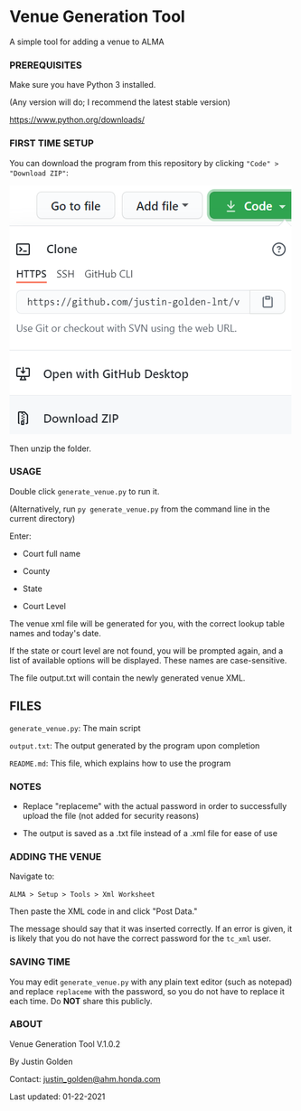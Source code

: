 # Venue Generation Tool

A simple tool for adding a venue to ALMA

### PREREQUISITES

Make sure you have Python 3 installed.

(Any version will do; I recommend the latest stable version)

https://www.python.org/downloads/

### FIRST TIME SETUP

You can download the program from this repository by clicking `"Code" > "Download ZIP"`:

<img src="screenshot.png">

Then unzip the folder.

### USAGE

Double click `generate_venue.py` to run it.

(Alternatively, run `py generate_venue.py` from the command line in the current directory)

Enter:

- Court full name

- County

- State

- Court Level

The venue xml file will be generated for you, with the correct lookup table names and today's date.

If the state or court level are not found, you will be prompted again, and a list of available options will be displayed. These names are case-sensitive.

The file output.txt will contain the newly generated venue XML.

## FILES

`generate_venue.py`: The main script

`output.txt`: The output generated by the program upon completion

`README.md`: This file, which explains how to use the program

### NOTES

- Replace "replaceme" with the actual password in order to successfully upload the file (not added for security reasons)

- The output is saved as a .txt file instead of a .xml file for ease of use

### ADDING THE VENUE

Navigate to:

`ALMA > Setup > Tools > Xml Worksheet`

Then paste the XML code in and click "Post Data."

The message should say that it was inserted correctly. If an error is given, it is likely that you do not have the correct password for the `tc_xml` user.

### SAVING TIME

You may edit `generate_venue.py` with any plain text editor (such as notepad) and replace `replaceme` with the password, so you do not have to replace it each time. Do **NOT** share this publicly.

### ABOUT

Venue Generation Tool V.1.0.2

By Justin Golden

Contact: justin_golden@ahm.honda.com

Last updated: 01-22-2021

